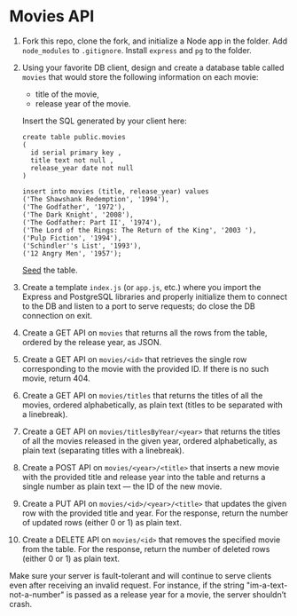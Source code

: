# Movies API

1. Fork this repo, clone the fork, and initialize a Node app in the folder. Add `node_modules` to `.gitignore`. Install `express` and `pg` to the folder.

2. Using your favorite DB client, design and create a database table called `movies` that would store the following information on each movie:

      - title of the movie,
      - release year of the movie.
      
    Insert the SQL generated by your client here:

    ```postgresql
    create table public.movies
    (
      id serial primary key ,
      title text not null ,
      release_year date not null
    )
    ```
    ```addmovies
    insert into movies (title, release_year) values
    ('The Shawshank Redemption', '1994'),
    ('The Godfather', '1972'),                                                   
    ('The Dark Knight', '2008'),                                                  
    ('The Godfather: Part II', '1974'),                                                   
    ('The Lord of the Rings: The Return of the King', '2003 '),                                                    
    ('Pulp Fiction', '1994'),                                                   
    ('Schindler''s List', '1993'),                                                   
    ('12 Angry Men', '1957');                                                  
     ```

   [Seed](https://en.wikipedia.org/wiki/Database_seeding) the table.

3. Create a template `index.js` (or `app.js`, etc.) where you import the Express and PostgreSQL libraries and properly initialize them to connect to the DB and listen to a port to serve requests; do close the DB connection on exit.

4. Create a GET API on `movies` that returns all the rows from the table, ordered by the release year, as JSON.

5. Create a GET API on `movies/<id>` that retrieves the single row corresponding to the movie with the provided ID. If there is no such movie, return 404.

6. Create a GET API on `movies/titles` that returns the titles of all the movies, ordered alphabetically, as plain text (titles to be separated with a linebreak).

7. Create a GET API on `movies/titlesByYear/<year>` that returns the titles of all the movies released in the given year, ordered alphabetically, as plain text (separating titles with a linebreak).

8. Create a POST API on `movies/<year>/<title>` that inserts a new movie with the provided title and release year into the table and returns a single number as plain text — the ID of the new movie.

9. Create a PUT API on `movies/<id>/<year>/<title>` that updates the given row with the provided title and year. For the response, return the number of updated rows (either 0 or 1) as plain text.

10. Create a DELETE API on `movies/<id>` that removes the specified movie from the table. For the response, return the number of deleted rows (either 0 or 1) as plain text.

Make sure your server is fault-tolerant and will continue to serve clients even after receiving an invalid request. For instance, if the string "im-a-text-not-a-number" is passed as a release year for a movie, the server shouldn’t crash.
